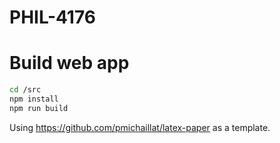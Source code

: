 # PHIL-4176

# Build web app

```bash
cd /src
npm install
npm run build
```

Using https://github.com/pmichaillat/latex-paper as a template.